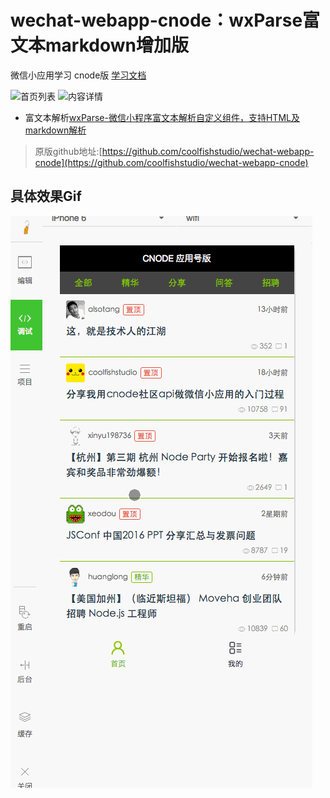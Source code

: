 # wechat-webapp-cnode：wxParse富文本markdown增加版
微信小应用学习 cnode版
[学习文档](./study.md)

![首页列表](//dn-cnode.qbox.me/Fo4zG2Vfe50352POPZYXv8Ls0Jcc)
![内容详情](//dn-cnode.qbox.me/Fl7TiaW13s541lHZ7Crq7NxKshqG)

* 富文本解析[wxParse-微信小程序富文本解析自定义组件，支持HTML及markdown解析](https://github.com/icindy/wxParse)

> 原版github地址:[https://github.com/coolfishstudio/wechat-webapp-cnode](https://github.com/coolfishstudio/wechat-webapp-cnode)

## 具体效果Gif

![增加wxParse后的效果图](screenshoot/cnode1.gif)

